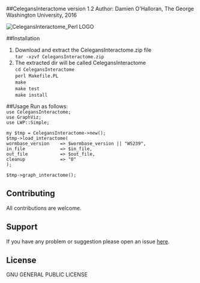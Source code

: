##CelegansInteractome version 1.2
Author: Damien O'Halloran, The George Washington University, 2016

![CelegansInteractome_Perl LOGO](https://cloud.githubusercontent.com/assets/8477977/20890549/46418d36-bad5-11e6-88c2-015efe941d5c.png)

##Installation
1. Download and extract the CelegansInteractome.zip file  
`tar -xzvf CelegansInteractome.zip`  
2. The extracted dir will be called CelegansInteractome  
  `cd CelegansInteractome`   
  `perl Makefile.PL`  
  `make`  
  `make test`  
  `make install`  

##Usage 
Run as follows:  
  `use CelegansInteractome;`   
  `use GraphViz;`  
  `use LWP::Simple;`  
  
 
 `my $tmp = CelegansInteractome->new();`   
 `$tmp->load_interactome(`   
    `wormbase_version    => $wormbase_version || "WS239",`   
    `in_file             => $in_file,`   
    `out_file            => $out_file,`   
    `cleanup             => "0"`   
 `);`   
 
 `$tmp->graph_interactome();`     
 


## Contributing
All contributions are welcome.

## Support
If you have any problem or suggestion please open an issue [here](https://github.com/dohalloran/CelegansInteractome/issues).

## License 
GNU GENERAL PUBLIC LICENSE





